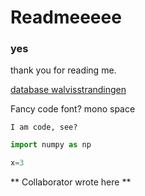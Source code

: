 # Readmeeeee

### yes

thank you for reading me. 

[database walvisstrandingen](www.walvisstrandingen.nl)

Fancy code font? mono space

`I am code, see?`

```python
import numpy as np

x=3
```


** Collaborator wrote here **
